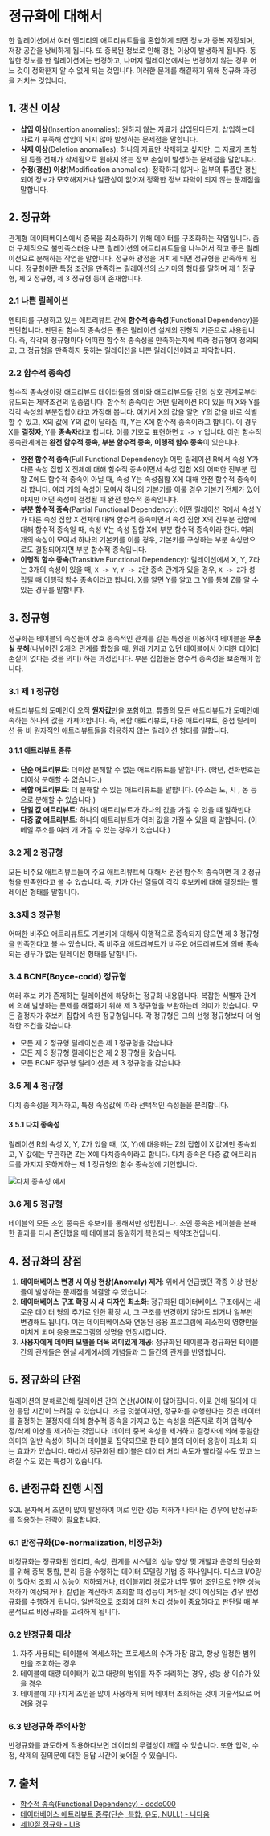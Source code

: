 # 정규화에 대해서

한 릴레이션에서 여러 엔티티의 애트리뷰트들을 혼합하게 되면 정보가 중복 저장되며, 저장 공간을 낭비하게 됩니다. 또 중복된 정보로 인해 갱신 이상이 발생하게 됩니다. 동일한 정보를 한 릴레이션에는 변경하고, 나머지 릴레이션에서는 변경하지 않는 경우 어느 것이 정확한지 알 수 없게 되는 것입니다. 이러한 문제를 해결하기 위해 정규화 과정을 거치는 것입니다.

## 1. 갱신 이상

- **삽입 이상**(Insertion anomalies): 원하지 않는 자료가 삽입된다든지, 삽입하는데 자료가 부족해 삽입이 되지 않아 발생하는 문제점을 말합니다.
- **삭제 이상**(Deletion anomalies): 하나의 자료만 삭제하고 싶지만, 그 자료가 포함된 튜플 전체가 삭제됨으로 원하지 않는 정보 손실이 발생하는 문제점을 말합니다.
- **수정(갱신) 이상**(Modification anomalies): 정확하지 않거나 일부의 튜플만 갱신되어 정보가 모호해지거나 일관성이 없어져 정확한 정보 파악이 되지 않는 문제점을 말합니다.

## 2. 정규화

관계형 데이터베이스에서 중복을 최소화하기 위해 데이터를 구조화하는 작업입니다. 좀 더 구체적으로 불만족스러운 나쁜 릴레이션의 애트리뷰트들을 나누어서 작고 좋은 릴레이션으로 분해하는 작업을 말합니다. 정규화 광정을 거치게 되면 정규형을 만족하게 됩니다. 정규형이란 특정 조건을 만족하는 릴레이션의 스키마의 형태를 말하며 제 1 정규형, 제 2 정규형, 제 3 정규형 등이 존재합니다.

### 2.1 나쁜 릴레이션

엔티티를 구성하고 있는 애트리뷰트 간에 **함수적 종속성**(Functional Dependency)을 판단합니다. 판단된 함수적 종속성은 좋은 릴레이션 설계의 전형적 기준으로 사용됩니다. 즉, 각각의 정규형마다 어떠한 함수적 종속성을 만족하는지에 따라 정규형이 정의되고, 그 정규형을 만족하지 못하는 릴레이션을 나쁜 릴레이션이라고 파악합니다.

### 2.2 함수적 종속성

함수적 종속성이랑 애트리뷰트 데이터들의 의미와 애트리뷰트들 간의 상호 관계로부터 유도되는 제약조건의 일종입니다. 함수적 종속이란 어떤 릴레이션 R이 있을 때 X와 Y를 각각 속성의 부분집합이라고 가정해 봅니다. 여기서 X의 값을 알면 Y의 값을 바로 식별할 수 있고, X의 값에 Y의 값이 달라질 때, Y는 X에 함수적 종속이라고 합니다. 이 경우 X를 **결정자**, Y를 **종속자**라고 합니다. 이를 기호로 표현하면 `X -> Y` 입니다. 이런 함수적 종속관계에는 **완전 함수적 종속**, **부분 함수적 종속**, **이행적 함수 종속**이 있습니다.

- **완전 함수적 종속**(Full Functional Dependency): 어떤 릴레이션 R에서 속성 Y가 다른 속성 집합 X 전체에 대해 함수적 종속이면서 속성 집합 X의 어떠한 진부분 집합 Z에도 함수적 종속이 아닐 때, 속성 Y는 속성집합 X에 대해 완전 함수적 종속이라 합니다. 여러 개의 속성이 모여서 하나의 기본키를 이룰 경우 기본키 전체가 있어야지만 어떤 속성이 결정될 때 완전 함수적 종속입니다.
- **부분 함수적 종속**(Partial Functional Dependency): 어떤 릴레이션 R에서 속성 Y가 다른 속성 집합 X 전체에 대해 함수적 종속이면서 속성 집합 X의 진부분 집합에 대해 함수적 종속일 때, 속성 Y는 속성 집합 X에 부분 함수적 종속이라 한다. 여러 개의 속성이 모여서 하나의 기본키를 이룰 경우, 기본키를 구성하는 부분 속성만으로도 결정되어지면 부분 함수적 종속입니다.
- **이행적 함수 종속**(Transitive Functional Dependency): 릴레이션에서 X, Y, Z라는 3개의 속성이 있을 때, `X -> Y`, `Y -> Z`란 종속 관계가 있을 경우, `X -> Z`가 성립될 때 이행적 함수 종속이라고 합니다. X를 알면 Y를 알고 그 Y를 통해 Z를 알 수 있는 경우를 말합니다.

## 3. 정규형

정규화는 테이블의 속성들이 상호 종속적인 관계를 같는 특성을 이용하여 테이블을 **무손실 분해**(나뉘어진 2개의 관계를 합쳤을 때, 원래 가지고 있던 테이블에서 어떠한 데이터 손실이 없다는 것을 의미) 하는 과정입니다. 부분 집합들은 함수적 종속성을 보존해야 합니다.

### 3.1 제 1 정규형

애트리뷰트의 도메인이 오직 **원자값**만을 포함하고, 튜플의 모든 애트리뷰트가 도메인에 속하는 하나의 값을 가져야합니다. 즉, 복합 애트리뷰트, 다중 애트리뷰트, 중첩 릴레이션 등 비 원자적인 애트리뷰트들을 허용하지 않는 릴레이션 형태를 말합니다.

#### 3.1.1 애트리뷰트 종류

- **단순 애트리뷰트**: 더이상 분해할 수 없는 애트리뷰트를 말합니다. (학년, 전화번호는 더이상 분해할 수 없습니다.)
- **복합 애트리뷰트**: 더 분해할 수 있는 애트리뷰트를 말합니다. (주소는 도, 시 , 동 등으로 분해할 수 있습니다.)
- **단일 값 애트리뷰트**: 하나의 애트리뷰트가 하나의 값을 가질 수 있을 떄 말하빈다.
- **다중 값 애트리뷰트**: 하나의 애트리뷰트가 여러 값을 가질 수 있을 떄 말합니다. (이메일 주소를 여러 개 가질 수 있는 경우가 있습니다.)

### 3.2 제 2 정규형

모든 비주요 애트리뷰트들이 주요 애트리뷰트에 대해서 완전 함수적 종속이면 제 2 정규형을 만족한다고 볼 수 있습니다. 즉, 키가 아닌 열들이 각각 후보키에 대해 결정되는 릴레이션 형태를 말합니다.

### 3.3제 3 정규형

어떠한 비주요 애트리뷰트도 기본키에 대해서 이행적으로 종속되지 않으면 제 3 정규형을 만족한다고 볼 수 있습니다. 즉 비주요 애트리뷰트가 비주요 애트리뷰트에 의해 종속되는 경우가 없는 릴레이션 형태를 말합니다.

### 3.4 BCNF(Boyce-codd) 정규형

여러 후보 키가 존재하는 릴레이션에 해당하는 정규화 내용입니다. 복잡한 식별자 관계에 의해 발생하는 문제를 해결하기 위해 제 3 정규형을 보완하는데 의미가 있습니다. 모든 결정자가 후보키 집합에 속한 정규형입니다. 각 정규형은 그의 선행 정규형보다 더 엄격한 조건을 갖습니다.

- 모든 제 2 정규형 릴레이션은 제 1 정규형을 갖습니다.
- 모든 제 3 정규형 릴레이션은 제 2 정규형을 갖습니다.
- 모든 BCNF 정규형 릴레이션은 제 3 정규형을 갖습니다.

### 3.5 제 4 정규형

다치 종속성을 제거하고, 특정 속성값에 따라 선택적인 속성들을 분리합니다.

#### 3.5.1 다치 종속성

릴레이션 R의 속성 X, Y, Z가 있을 때, (X, Y)에 대응하는 Z의 집합이 X 값에만 종속되고, Y 값에는 무관하면 Z는 X에 다치종속이라고 합니다. 다치 종속은 다중 값 애트리뷰트를 가지지 못하게하는 제 1 정규형의 함수 종속성에 기인합니다.

![다치 종속성 예시](../_images/database-normalization01.png)

### 3.6 제 5 정규형

테이블의 모든 조인 종속은 후보키를 통해서만 성립됩니다. 조인 종속은 테이블을 분해한 결과를 다시 존인했을 때 테이블과 동일하게 복원되는 제약조건입니다.

## 4. 정규화의 장점

1. **데이터베이스 변경 시 이상 현상(Anomaly) 제거**: 위에서 언급했던 각종 이상 현상들이 발생하는 문제점을 해결할 수 있습니다.
2. **데이터베이스 구조 확장 시 새 디자인 최소화**: 정규화된 데이터베이스 구조에서는 새로운 데이터 형의 추가로 인한 확장 시, 그 구조를 변경하지 않아도 되거나 일부만 변경해도 됩니다. 이는 데이터베이스와 연동된 응용 프로그램에 최소한의 영향만을 미치게 되며 응용프로그램의 생명을 연장시킵니다.
3. **사용자에게 데이터 모델을 더욱 의미있게 제공**: 정규화된 테이블과 정규화된 테이블간의 관계들은 현실 세계에서의 개념들과 그 들간의 관계를 반영합니다.

## 5. 정규화의 단점

릴레이션의 분해로인해 릴레이션 간의 연산(JOIN)이 많아집니다. 이로 인해 질의에 대한 응답 시간이 느려질 수 있습니다. 조금 덧붙이자면, 정규화를 수행한다는 것은 데이터를 결정하는 결정자에 의해 함수적 종속을 가지고 있는 속성을 의존자로 하여 입력/수정/삭제 이상을 제거하는 것입니다. 데이터 중복 속성을 제거하고 결정자에 의해 동일한 의미의 일반 속성이 하나의 테이블로 집약되므로 한 테이블의 데이터 용량이 최소화 되는 효과가 있습니다. 따라서 정규화된 테이블은 데이터 처리 속도가 빨라질 수도 있고 느려질 수도 있는 특성이 있습니다.

## 6. 반정규화 진행 시점

SQL 문자에서 조인이 많이 발생하여 이로 인한 성능 저하가 나타나는 경우에 반정규화를 적용하는 전략이 필요합니다.

### 6.1 반정규화(De-normalization, 비정규화)

비정규화는 정규화된 엔티티, 속성, 관계를 시스템의 성능 향상 및 개발과 운영의 단순화를 위해 중복 통합, 분리 등을 수행하는 데이터 모델링 기법 중 하나입니다. 디스크 I/O량이 많아서 조회 시 성능이 저하되거나, 테이블끼리 경로가 너무 멀어 조인으로 인한 성능 저하가 예상되거나, 칼럼을 계산하여 조회할 떄 성능이 저하될 것이 예상되는 경우 반정규화를 수행하게 됩니다. 일반적으로 조회에 대한 처리 성능이 중요하다고 판단될 때 부분적으로 비정규화를 고려하게 됩니다.

### 6.2 반정규화 대상

1. 자주 사용되는 테이블에 엑세스하는 프로세스의 수가 가장 많고, 항상 일정한 범위만을 조회하는 경우
2. 테이블에 대량 데이터가 있고 대량의 범위를 자주 처리하는 경우, 성능 상 이슈가 있을 경우
3. 테이블에 지나치게 조인을 많이 사용하게 되어 데이터 조회하는 것이 기술적으로 어려울 경우

### 6.3 반경규화 주의사항

반경규화를 과도하게 적용하다보면 데이터의 무결성이 깨질 수 있습니다. 또한 입력, 수정, 삭제의 질의문에 대한 응답 시간이 늦어질 수 있습니다.

## 7. 출처

- [함수적 종속(Functional Dependency) - dodo000](https://dodo000.tistory.com/20)
- [데이터베이스 애트리뷰트 종류(단순, 복합, 유도, NULL) - 나다움](https://life-with-coding.tistory.com/279)
- [제10절 정규화 - LIB](https://m.blog.naver.com/gkenq/220739794662)
